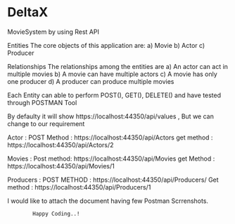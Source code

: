 # DeltaX
MovieSystem by using Rest API



Entities
The core objects of this application are: 
a) Movie
b) Actor
c) Producer

Relationships
The relationships among the entities are
a) An actor can act in multiple movies
b) A movie can have multiple actors 
c) A movie has only one producer
d) A producer can produce multiple movies

Each Entity can able to perform POST(), GET(), DELETE() and have tested through POSTMAN Tool

By defaulty it will show https://localhost:44350/api/values , But we can change to our requirement

Actor : POST Method : https://localhost:44350/api/Actors
        get method :  https://localhost:44350/api/Actors/2



Movies : Post method: https://localhost:44350/api/Movies
         get Method : https://localhost:44350/api/Movies/1
         
Producers : POST METHOD : https://localhost:44350/api/Producers/
            Get method : https://localhost:44350/api/Producers/1
            
I would like to attach the document having few Postman Scrrenshots.
            
            
            Happy Coding..!
